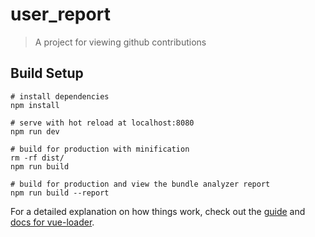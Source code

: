 # user_report

> A project for viewing github contributions

## Build Setup

```{bash}
# install dependencies
npm install

# serve with hot reload at localhost:8080
npm run dev

# build for production with minification
rm -rf dist/
npm run build

# build for production and view the bundle analyzer report
npm run build --report
```

For a detailed explanation on how things work, check out the [guide](http://vuejs-templates.github.io/webpack/) and [docs for vue-loader](http://vuejs.github.io/vue-loader).
